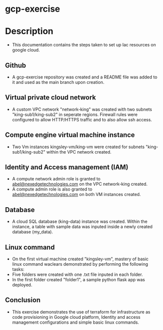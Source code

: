 # gcp-exercise 

# Description
- This documentation contains the steps taken to set up Iac resources on google cloud. 

## Github 
- A gcp-exercise repository was created and a README file was added to it and used as the main branch upon creation. 

## Virtual private cloud network
- A custom VPC network "network-king" was created with two subnets "king-sub1/king-sub2" in seperate regions. Firewall rules were configured to allow HTTP/HTTPS traffic and to also allow ssh access.

## Compute engine virtual machine instance
- Two Vm instances kingsley-vm/king-vm were created for subnets "king-sub1/king-sub2" within the VPC network created.

## Identity and Access management (IAM)
- A compute network admin role is granted to abel@nexedgetechnologies.com on the VPC network-king created.
- A compute admin role is also granted to abel@nexedgetechnologies.com on both VM instances created.

## Database 
- A cloud SQL database (king-data) instance was created. Within the instance, a table with sample data was inputed inside a newly created database (my_data). 

## Linux command
- On the first virtual machine created "kingsley-vm", mastery of basic linux command waclears demonstrated by performing the following tasks: 
- Five folders were created with one .txt file inputed in each folder.
- In the first folder created "folder1", a sample python flask app was deployed. 

## Conclusion
- This exercise demonstrates the use of terraform for infrastructure as code provisioning in Google cloud platform, Identity and access management configurations and simple basic linux commands.


